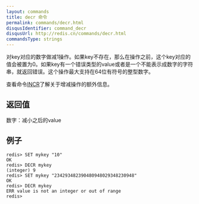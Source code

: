 ```yaml
---
layout: commands
title: decr 命令
permalink: commands/decr.html
disqusIdentifier: command_decr
disqusUrl: http://redis.cn/commands/decr.html
commandsType: strings
---
```


对key对应的数字做减1操作。如果key不存在，那么在操作之前，这个key对应的值会被置为0。如果key有一个错误类型的value或者是一个不能表示成数字的字符串，就返回错误。这个操作最大支持在64位有符号的整型数字。

查看命令[INCR](/commands/incr.html)了解关于增减操作的额外信息。

## 返回值

数字：减小之后的value

## 例子

	redis> SET mykey "10"
	OK
	redis> DECR mykey
	(integer) 9
	redis> SET mykey "234293482390480948029348230948"
	OK
	redis> DECR mykey
	ERR value is not an integer or out of range
	redis> 